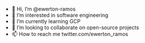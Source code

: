 - 👋 Hi, I’m @ewerton-ramos
- 👀 I’m interested in software engineering
- 🌱 I’m currently learning GCP
- 💞️ I’m looking to collaborate on open-source projects
- 📫 How to reach me twitter.com/ewerton_ramos

<!---
ewerton-ramos/ewerton-ramos is a ✨ special ✨ repository because its `README.md` (this file) appears on your GitHub profile.
You can click the Preview link to take a look at your changes.
--->
